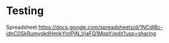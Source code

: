 # Testing
Spreadsheet https://docs.google.com/spreadsheets/d/1NCdIBc-idnC0SkRumygkdHmjkYinIPjN_VjaFQ1MqpY/edit?usp=sharing
